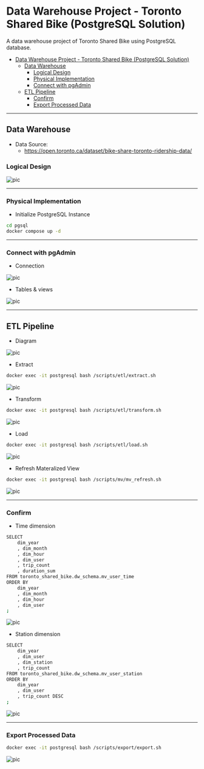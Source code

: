 # Data Warehouse Project - Toronto Shared Bike (PostgreSQL Solution)

A data warehouse project of Toronto Shared Bike using PostgreSQL database.

- [Data Warehouse Project - Toronto Shared Bike (PostgreSQL Solution)](#data-warehouse-project---toronto-shared-bike-postgresql-solution)
  - [Data Warehouse](#data-warehouse)
    - [Logical Design](#logical-design)
    - [Physical Implementation](#physical-implementation)
    - [Connect with pgAdmin](#connect-with-pgadmin)
  - [ETL Pipeline](#etl-pipeline)
    - [Confirm](#confirm)
    - [Export Processed Data](#export-processed-data)

---

## Data Warehouse

- Data Source:
  - https://open.toronto.ca/dataset/bike-share-toronto-ridership-data/

### Logical Design

![pic](./pic/Logical_design_ERD.png)

---

### Physical Implementation

- Initialize PostgreSQL Instance

```sh
cd pgsql
docker compose up -d
```

---

### Connect with pgAdmin

- Connection

![pic](./pic/connect_pgadmin01.png)

- Tables & views

![pic](./pic/connect_pgadmin02.png)

---

## ETL Pipeline

- Diagram

![pic](./pic/etl.gif)

- Extract

```sh
docker exec -it postgresql bash /scripts/etl/extract.sh
```

![pic](./pic/etl01.png)

- Transform

```sh
docker exec -it postgresql bash /scripts/etl/transform.sh
```

![pic](./pic/etl02.png)

- Load

```sh
docker exec -it postgresql bash /scripts/etl/load.sh
```

![pic](./pic/etl03.png)

- Refresh Materalized View

```sh
docker exec -it postgresql bash /scripts/mv/mv_refresh.sh
```

![pic](./pic/mv01.png)

---

### Confirm

- Time dimension

```sh
SELECT
	dim_year
	, dim_month
	, dim_hour
	, dim_user
	, trip_count
	, duration_sum
FROM toronto_shared_bike.dw_schema.mv_user_time
ORDER BY
    dim_year
    , dim_month
    , dim_hour
    , dim_user
;
```

![pic](./pic/query01.png)

- Station dimension

```sh
SELECT
	dim_year
	, dim_user
	, dim_station
	, trip_count
FROM toronto_shared_bike.dw_schema.mv_user_station
ORDER BY
    dim_year
    , dim_user
    , trip_count DESC
;
```

![pic](./pic/query02.png)

---

### Export Processed Data

```sh
docker exec -it postgresql bash /scripts/export/export.sh
```

![pic](./pic/export01.png)
